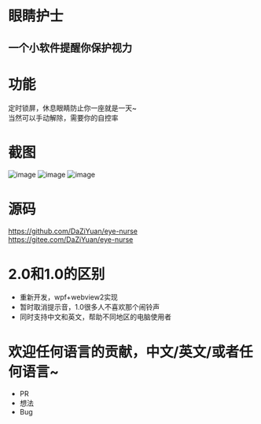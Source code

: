 # 眼睛护士
 一个小软件提醒你保护视力
 ---

# 功能
定时锁屏，休息眼睛防止你一座就是一天~  
当然可以手动解除，需要你的自控率  

# 截图
![image](https://user-images.githubusercontent.com/80653/182538644-1e90698e-cec6-4885-80c2-ec86c6048813.png)
![image](https://user-images.githubusercontent.com/80653/182538353-292c0666-3dbd-4de7-8e78-cacde126f398.png)
![image](https://user-images.githubusercontent.com/80653/182538495-6ab4129a-5ef3-45ac-b6f0-6769a531db59.png)


# 源码
https://github.com/DaZiYuan/eye-nurse  
https://gitee.com/DaZiYuan/eye-nurse

# 2.0和1.0的区别
- 重新开发，wpf+webview2实现
- 暂时取消提示音，1.0很多人不喜欢那个闹铃声
- 同时支持中文和英文，帮助不同地区的电脑使用者

# 欢迎任何语言的贡献，中文/英文/或者任何语言~
- PR
- 想法
- Bug
